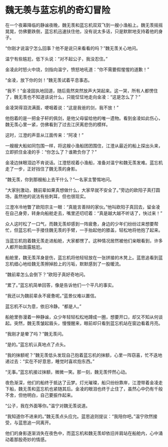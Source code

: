 # 魏无羡与蓝忘机的奇幻冒险

在一个夜幕降临的静谧夜晚，魏无羡和蓝忘机双双飞到一艘小渔船上。魏无羡摇摇晃晃，仿佛要跌倒，蓝忘机迅速扶住他，没有说太多话，只是默默地支持着他的身子。

“你刚才说温宁怎么回事？他不是说只来看看的吗？”魏无羡关心地问。

温宁有些尴尬，低下头说：“对不起公子，我没忍住。”

金凌此时怒火中烧，剑指向温宁，愤怒地吼道：“你不需要假惺惺的道歉！”

“金凌，放下你的剑！”魏无羡试着平息事态。

“我不！”金凌固执地回道，随后竟然突然放声大哭起来。这一哭，所有人都愣住了，魏无羡也不知道该说什么，只能怔怔地走向金凌：“这是怎么了？”

金凌哭得泪流满面，哽咽着说：“这是我爸的剑，我不放！”

他抱着的是一把金子轩的佩剑，是他父母留给他的唯一遗物。看到金凌如此伤心，魏无羡心里一紧，仿佛看到了过去江厌离悲伤的模样。

这时，江澄的声音从江面传来：“阿凌！”

一艘艘大船如同包围一样，将这艘小渔船团团围住，江澄从最近的船上探出头来，立即抓住金凌的手：“你怎么了？谁欺负你了？”

金凌边抹眼泪边不肯说话。江澄怒视着小渔船，准备对温宁和魏无羡发难。蓝忘机走了一步，正好挡住了魏无羡的身影。

“魏无羡，你到那艘船上去干什么？”一名家主警惕地问。

“大家别激动，魏前辈如果真想做什么，大家早就不安全了。”旁边的欧阳子真打圆场，虽然他的说法有些刺耳，但也很现实。

江澄冷冷地瞥了欧阳宗主一眼：“真能言善辩的家伙。”他叫欧阳子真回去，留金凌在自己身旁，转身向船舱走去，嘴里还叨叨着：“真是越大越不听话了，快过来！”

众人这时松了一口气，而魏无羡却感到一阵疲惫，身边的少年们纷纷过来想要帮忙，但蓝忘机一手搂住魏无羡的手臂，一手抬起他的膝盖，轻松地将他抱了起来。

当蓝忘机抱着魏无羡走进船舱，大家都愣了。这种情况居然被他们亲眼看到，许多人都开始面露尴尬。

船舱里，魏无羡浑身是伤，蓝忘机将他轻轻放在一张拼接的木凳上。蓝思追看到蓝忘机细心地给魏无羡擦掉脸上的污垢，默默感到了一股暖流。

“魏前辈怎么会倒下？”欧阳子真好奇地问。

“累了。”蓝忘机简单回答，像是告诉他们一个平凡的事实。

“我还以为魏前辈永不疲惫呢。”蓝景仪难以置信。

蓝忘机不以为意，依旧冷静。“都是人。”

船舱里弥漫着一种静谧，众少年轻轻松松地蹲成一圈，想要开口，却又不知从何谈起。突然，魏无羡皱起眉头，慢慢醒来，眼前却只看到蓝忘机站在窗边看着月亮。

“我刚才是晕了吗？”魏无羡问。

“是的。”蓝忘机认真地点了点头。

“我的抹额呢？”魏无羡低头发现自己抱着蓝忘机的抹额，心里一阵窃喜，忙不迭地递过去：“实在不好意思，睡觉时喜欢抱东西。”

“无事。”蓝忘机接过抹额，微微一笑。那一刻，魏无羡怦然心动。

夜色渐深，他们的船终于抵达了云梦。灯光璀璨，船只纷纷靠岸，江澄带着金凌走下船，魏无羡和蓝忘机也紧随其后。金凌的眼泪也终于止住了，虽然心中仍有千般不舍，但他明白，自己要振作起来。

“公子，我在外面等你。”温宁对魏无羡说道。

“我知道你不进来的。”魏无羡点头应允。蓝思追则提议：“我陪你吧。”温宁欣然接受，与蓝思追一同离开。

他们的身影逐渐消失在夜色中，而蓝忘机和魏无羡却依旧并肩站在船舱内，心中涌动着那股奇妙的情感。